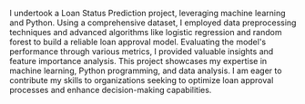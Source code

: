 I undertook a Loan Status Prediction project, leveraging machine learning and Python. Using a comprehensive dataset, I employed data preprocessing techniques and advanced algorithms like logistic regression and random forest to build a reliable loan approval model. Evaluating the model's performance through various metrics, I provided valuable insights and feature importance analysis. This project showcases my expertise in machine learning, Python programming, and data analysis. I am eager to contribute my skills to organizations seeking to optimize loan approval processes and enhance decision-making capabilities.
